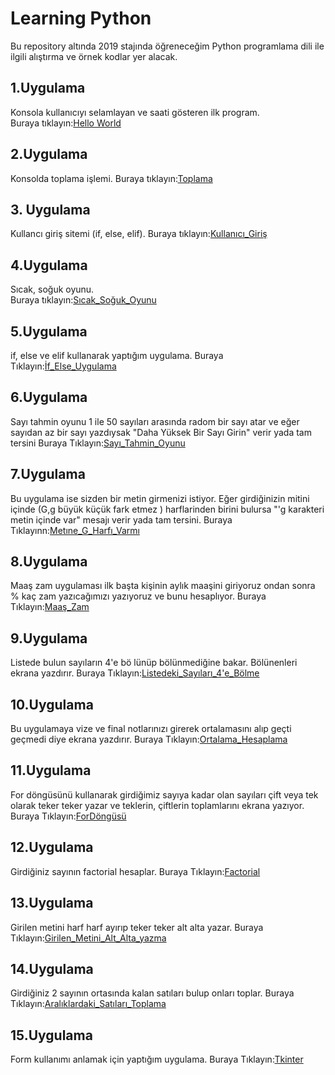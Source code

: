 # Learning Python

Bu repository altında 2019 stajında öğreneceğim Python programlama dili ile ilgili alıştırma ve örnek kodlar yer alacak.



## 1.Uygulama

Konsola kullanıcıyı selamlayan ve saati gösteren ilk program.  
Buraya tıklayın:[Hello World](/src/HelloWorld.py)


## 2.Uygulama

Konsolda toplama işlemi. 
Buraya tıklayın:[Toplama](/src/Toplama)

## 3. Uygulama

Kullancı giriş sitemi (if, else, elif). 
Buraya tıklayın:[Kullanıcı_Giriş](/src/KullanıcıGiriş.py)

## 4.Uygulama

Sıcak, soğuk oyunu.  
Buraya tıklayın:[Sıcak_Soğuk_Oyunu](/src/SıcakSoğukOyunu.py)

## 5.Uygulama

if, else ve elif kullanarak yaptığım uygulama. 
Buraya Tıklayın:[İf_Else_Uygulama](/src/İfElseUygulama.py)

## 6.Uygulama

Sayı tahmin oyunu 1 ile 50 sayıları arasında radom bir sayı atar ve eğer sayıdan az bir sayı yazdıysak "Daha Yüksek Bir Sayı Girin" verir yada tam tersini
Buraya Tıklayın:[Sayı_Tahmin_Oyunu](/src/SayıTahminOyunu.py)

## 7.Uygulama

Bu uygulama ise sizden bir metin girmenizi istiyor. Eğer girdiğinizin mitini içinde (G,g büyük küçük fark etmez ) harflarinden birini bulursa "'g karakteri metin içinde var" mesajı verir yada tam tersini.
Buraya Tıklayınn:[Metıne_G_Harfı_Varmı](/src/MetındeGHarfıVarmı.py)

## 8.Uygulama

Maaş zam uygulaması ilk başta kişinin aylık maaşini giriyoruz ondan sonra % kaç zam yazıcağımızı yazıyoruz ve bunu hesaplıyor.
Buraya Tıklayın:[Maaş_Zam](/src/MaaşZam.py)

## 9.Uygulama

Listede bulun sayıların 4'e bö lünüp bölünmediğine bakar. Bölünenleri ekrana yazdırır.
Buraya Tıklayın:[Listedeki_Sayıları_4'e_Bölme](/src/ListedekiSayıları4eBölme)

## 10.Uygulama

Bu uygulamaya vize ve final notlarınızı girerek ortalamasını alıp geçti geçmedi diye ekrana yazdırır. 
Buraya Tıklayın:[Ortalama_Hesaplama](/src/FinalVizeHesaplama.py)

## 11.Uygulama

For döngüsünü kullanarak girdiğimiz sayıya kadar olan sayıları çift veya tek olarak teker teker yazar ve teklerin, çiftlerin toplamlarını ekrana yazıyor.
Buraya Tıklayın:[ForDöngüsü](/src/ForDöngüsü.py)

## 12.Uygulama

Girdiğiniz sayının factorial hesaplar.
Buraya Tıklayın:[Factorial](/src/Factorial.py)

## 13.Uygulama

Girilen metini harf harf ayırıp teker teker alt alta yazar.
Buraya Tıklayın:[Girilen_Metini_Alt_Alta_yazma](/src/FırılenMetnıAltAltayazma.py)

## 14.Uygulama

Girdiğiniz 2 sayının ortasında kalan satıları bulup onları toplar.
Buraya Tıklayın:[Aralıklardaki_Satıları_Toplama](/src/KullanıcınınGırdıgı2SayıArasındakıSayılarıToplama.py)

## 15.Uygulama

Form kullanımı anlamak için yaptığım uygulama. 
Buraya Tıklayın:[Tkinter](/src/TkımterListBoxKullanımı.py)

